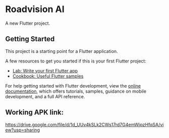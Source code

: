 # Roadvision AI

A new Flutter project.

## Getting Started

This project is a starting point for a Flutter application.

A few resources to get you started if this is your first Flutter project:

- [Lab: Write your first Flutter app](https://docs.flutter.dev/get-started/codelab)
- [Cookbook: Useful Flutter samples](https://docs.flutter.dev/cookbook)

For help getting started with Flutter development, view the
[online documentation](https://docs.flutter.dev/), which offers tutorials,
samples, guidance on mobile development, and a full API reference.

## Working APK link:
https://drive.google.com/file/d/1d_UUv4kSLk2CWs17rd7G4emWjpzHfqSA/view?usp=sharing
